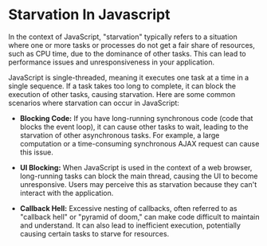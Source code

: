 # Starvation In Javascript

In the context of JavaScript, "starvation" typically refers to a situation where one or more tasks or processes do not get a fair share of resources, such as CPU time, due to the dominance of other tasks. This can lead to performance issues and unresponsiveness in your application.

JavaScript is single-threaded, meaning it executes one task at a time in a single sequence. If a task takes too long to complete, it can block the execution of other tasks, causing starvation. Here are some common scenarios where starvation can occur in JavaScript:

- **Blocking Code:** If you have long-running synchronous code (code that blocks the event loop), it can cause other tasks to wait, leading to the starvation of other asynchronous tasks. For example, a large computation or a time-consuming synchronous AJAX request can cause this issue.

- **UI Blocking:** When JavaScript is used in the context of a web browser, long-running tasks can block the main thread, causing the UI to become unresponsive. Users may perceive this as starvation because they can't interact with the application.

- **Callback Hell:** Excessive nesting of callbacks, often referred to as "callback hell" or "pyramid of doom," can make code difficult to maintain and understand. It can also lead to inefficient execution, potentially causing certain tasks to starve for resources.
